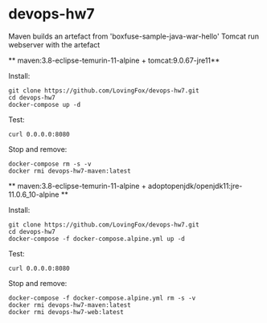 # devops-hw7

Maven builds an artefact from 'boxfuse-sample-java-war-hello'
Tomcat run webserver with the artefact

** maven:3.8-eclipse-temurin-11-alpine + tomcat:9.0.67-jre11**

Install:

    git clone https://github.com/LovingFox/devops-hw7.git
    cd devops-hw7
    docker-compose up -d 

Test:

    curl 0.0.0.0:8080

 Stop and remove:

    docker-compose rm -s -v
    docker rmi devops-hw7-maven:latest

** maven:3.8-eclipse-temurin-11-alpine + adoptopenjdk/openjdk11:jre-11.0.6_10-alpine **

Install:

    git clone https://github.com/LovingFox/devops-hw7.git
    cd devops-hw7
    docker-compose -f docker-compose.alpine.yml up -d 

Test:

    curl 0.0.0.0:8080

 Stop and remove:

    docker-compose -f docker-compose.alpine.yml rm -s -v
    docker rmi devops-hw7-maven:latest
    docker rmi devops-hw7-web:latest

